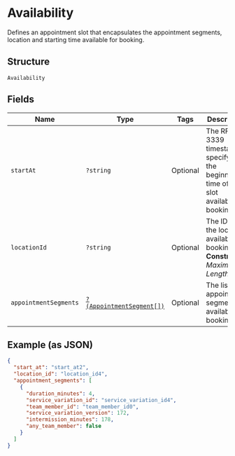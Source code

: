 
# Availability

Defines an appointment slot that encapsulates the appointment segments, location and starting time available for booking.

## Structure

`Availability`

## Fields

| Name | Type | Tags | Description | Getter | Setter |
|  --- | --- | --- | --- | --- | --- |
| `startAt` | `?string` | Optional | The RFC 3339 timestamp specifying the beginning time of the slot available for booking. | getStartAt(): ?string | setStartAt(?string startAt): void |
| `locationId` | `?string` | Optional | The ID of the location available for booking.<br>**Constraints**: *Maximum Length*: `32` | getLocationId(): ?string | setLocationId(?string locationId): void |
| `appointmentSegments` | [`?(AppointmentSegment[])`](../../doc/models/appointment-segment.md) | Optional | The list of appointment segments available for booking | getAppointmentSegments(): ?array | setAppointmentSegments(?array appointmentSegments): void |

## Example (as JSON)

```json
{
  "start_at": "start_at2",
  "location_id": "location_id4",
  "appointment_segments": [
    {
      "duration_minutes": 4,
      "service_variation_id": "service_variation_id4",
      "team_member_id": "team_member_id0",
      "service_variation_version": 172,
      "intermission_minutes": 178,
      "any_team_member": false
    }
  ]
}
```

